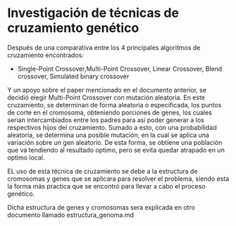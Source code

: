 # Investigación de técnicas de cruzamiento genético

Después de una comparativa entre los 4 principales algoritmos de cruzamiento encontrados: 

- Single-Point Crossover,Multi-Point Crossover, Linear Crossover, Blend crossover, Simulated binary crossover

Y un apoyo sobre el paper mencionado en el documento anterior, se decidió elegir Multi-Point Crossover con mutación aleatoria.
En este cruzamiento, se determinan de forma aleatoria o especificada, los puntos de corte en el cromosoma, obteniendo porciones de genes, los cuales serian intercambiados entre los padres para así poder generar a los respectivos hijos del cruzamiento. Sumado a esto, con una probabilidad aleatoria, se determina una posible mutación, en la cual se aplica una variación sobre un gen aleatorio. De esta forma, se obtiene una población que va tendiendo al resultado optimo, pero se evita quedar atrapado en un optimo local.

EL uso de esta técnica de cruzamiento se debe a la estructura de cromosomas y genes que se aplicara para resolver el problema, siendo esta la forma más practica que se encontró para llevar a cabo el proceso genético. 

Dicha estructura de genes y cromosomas sera explicada en otro documento llamado estructura_genoma.md